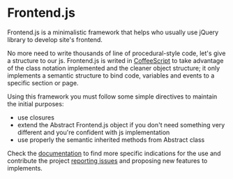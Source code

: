 Frontend.js
========

Frontend.js is a minimalistic framework that helps who usually use jQuery library to develop site's frontend.

No more need to write thousands of line of procedural-style code, let's give a structure to our js. Frontend.js is writed in [CoffeeScript](coffeescript.org, "CoffeeScript official site") to take advantage of the class notation implemented and the cleaner object structure; it only implements a semantic structure to bind code, variables and events to a specific section or page.

Using this framework you must follow some simple directives to maintain the initial purposes:

*   use closures
*   extend the Abstract Frontend.js object if you don't need something very different and you're confident with js implementation
*   use properly the semantic inherited methods from Abstract class

Check the [documentation](https://github.com/marcatos/Frontend/wiki/Documentation "Documentation") to find more specific indications for the use and contribute the project [reporting issues](https://github.com/marcatos/Frontend/issues) and proposing new features to implements.